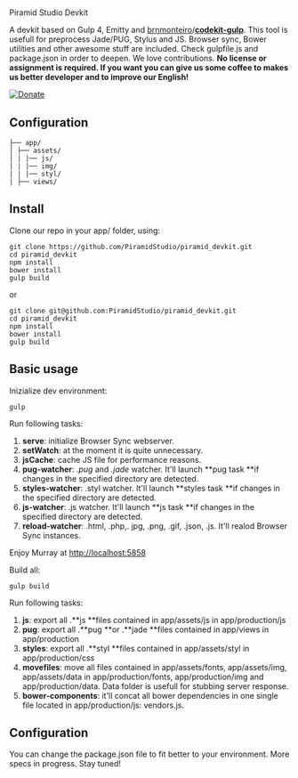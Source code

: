 #
Piramid Studio Devkit

A devkit based on Gulp 4, Emitty and [brnmonteiro](https://github.com/brnmonteiro)/[**codekit-gulp**](https://github.com/brnmonteiro/codekit-gulp). This tool is usefull for preprocess Jade/PUG, Stylus and JS. Browser sync, Bower utilities and other awesome stuff are included. Check gulpfile.js and package.json in order to deepen. We love contributions. **No license or assignment is required. If you want you can give us some coffee to makes us better developer and to improve our English!**

[![Donate](https://img.shields.io/badge/Donate-PayPal-green.svg)](https://www.paypal.com/cgi-bin/webscr?cmd=_s-xclick&hosted_button_id=T24D53W3WYWHJ)

## Configuration

```
├── app/
│ ├── assets/
│ | |── js/
| | |── img/
| | |── styl/
| ├── views/
```

## Install

Clone our repo in your app/ folder, using:

```
git clone https://github.com/PiramidStudio/piramid_devkit.git
cd piramid_devkit
npm install
bower install
gulp build
```

or

```
git clone git@github.com:PiramidStudio/piramid_devkit.git
cd piramid_devkit
npm install
bower install
gulp build
```

## Basic usage

Inizialize dev environment:

```
gulp
```

Run following tasks:

1. **serve**: initialize Browser Sync webserver.
2. **setWatch**: at the moment it is quite unnecessary.
3. **jsCache**: cache JS file for performance reasons.
4. **pug-watcher**: _.pug_ and _.jade_ watcher. It'll launch **pug task **if changes in the specified directory are detected.
5. **styles-watcher**: .styl watcher. It'll launch **styles task **if changes in the specified directory are detected.
6. **js-watcher**: .js watcher. It'll launch **js task **if changes in the specified directory are detected.
7. **reload-watcher**: .html, .php,. jpg, .png, .gif, .json, .js. It'll realod Browser Sync instances.

Enjoy Murray at [http://localhost:5858](http://localhost:5858)

Build all:

```
gulp build
```

Run following tasks:

1. **js**: export all .**js **files contained in app/assets/js in app/production/js
2. **pug**: export all .**pug **or .**jade **files contained in app/views in app/production
3. **styles**: export all .**styl **files contained in app/assets/styl in app/production/css
4. **movefiles**: move all files contained in app/assets/fonts, app/assets/img, app/assets/data in app/production/fonts, app/production/img and app/production/data. Data folder is usefull for stubbing server response.
5. **bower-components**: it'll concat all bower dependencies in one single file located in app/production/js: vendors.js.

## Configuration

You can change the package.json file to fit better to your environment.
More specs in progress. Stay tuned!
